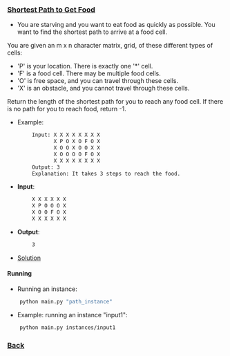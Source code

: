 ### [Shortest Path to Get Food](https://leetcode.com/problems/shortest-path-to-get-food/)
- You are starving and you want to eat food as quickly as possible. You want to find the shortest path to arrive at a food cell.

You are given an m x n character matrix, grid, of these different types of cells:
- 'P' is your location. There is exactly one '*' cell.
- 'F' is a food cell. There may be multiple food cells.
- 'O' is free space, and you can travel through these cells.
- 'X' is an obstacle, and you cannot travel through these cells.

Return the length of the shortest path for you to reach any food cell. If there is no path for you to reach food, return -1.

- Example:
````bash
        Input: X X X X X X X X
               X P O X O F O X
               X O O X O O X X
               X O O O O F O X
               X X X X X X X X
        Output: 3
        Explanation: It takes 3 steps to reach the food.
````

- **Input**:
````bash
        X X X X X X
        X P O O O X
        X O O F O X
        X X X X X X
````

- **Output**:
````bash
        3
````

- [Solution](main.py)

#### Running
- Running an instance:
````bash
    python main.py "path_instance"
````

- Example: running an instance "input1":
````bash
    python main.py instances/input1
````

### [Back](../../README.md)